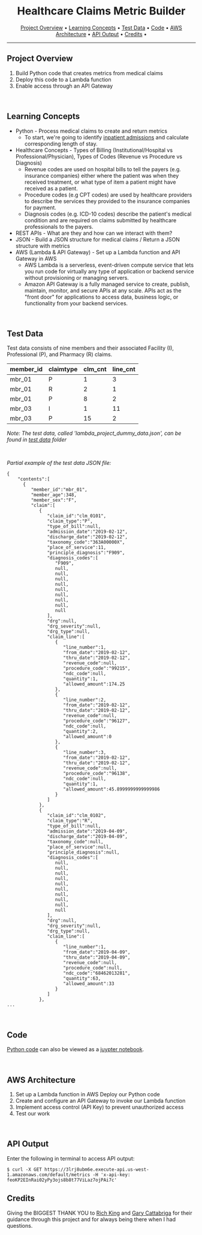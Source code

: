 <!-- README.md -->
<!--
Author: Chien Ho
Date: 2022.07.20
*** Reference links are enclosed in brackets [ ] instead of parentheses
*** See the bottom of this document for the declaration of the reference variables
*** for contributors-url, forks-url, etc. This is an optional, concise syntax you may use.
*** https://www.markdownguide.org/basic-syntax/#reference-style-links
-->

<!-- Title -->
<div align="center">
  <h1 align="center">Healthcare Claims Metric Builder</h1>
</div>

<!-- The menu links to the various readme sections. Make these whatever works for your project -->      
<p align="center">
  <a href="#project-overview">Project Overview</a> •  
  <a href="#learning-concepts">Learning Concepts</a> •  
  <a href="#test-data">Test Data</a> •  
  <a href="#code">Code</a> •
  <a href="#aws-architecture">AWS Architecture</a> •
  <a href="#api-output">API Output</a> •
  <a href="#credits">Credits</a> •
</p>

---
<!-- PROJECT OVERVIEW --> 
<a name="project-overview"></a>
## Project Overview
   1) Build Python code that creates metrics from medical claims
   2) Deploy this code to a Lambda function
   3) Enable access through an API Gateway

<br/>

<!-- LEARNING CONCEPTS --> 
<a name="learning-concepts"></a>
## Learning Concepts
   * Python - Process medical claims to create and return metrics
      * To start, we're going to identify [inpatient admissions](https://info.medinsight.milliman.com/2016/09/methodology-for-identifying-inpatient-admission-events/) and calculate corresponding length of stay.
   * Healthcare Concepts - Types of Billing (Institutional/Hospital vs Professional/Physician), Types of Codes (Revenue vs Procedure vs Diagnosis)
      * Revenue codes are used on hospital bills to tell the payers (e.g. insurance companies) either where the patient was when they received treatment, or what type of item a patient might have received as a patient.
      * Procedure codes (e.g CPT codes) are used by healthcare providers to describe the services they provided to the insurance companies for payment. 
      * Diagnosis codes (e.g. ICD-10 codes) describe the patient's medical condition and are required on claims submitted by healthcare professionals to the payers.
   * REST APIs - What are they and how can we interact with them?
   * JSON - Build a JSON structure for medical claims / Return a JSON structure with metrics
   * AWS (Lambda & API Gateway) - Set up a Lambda function and API Gateway in AWS 
      *  AWS Lambda is a serverless, event-driven compute service that lets you run code for virtually any type of application or backend service without provisioning or managing servers. 
      * Amazon API Gateway is a fully managed service to create, publish, maintain, monitor, and secure APIs at any scale. APIs act as the "front door" for applications to access data, business logic, or functionality from your backend services.

<br/>

<!-- TEST DATA --> 
<a name="test-data"></a>
## Test Data
Test data consists of nine members and their associated Facility (I), Professional (P), and Pharmacy (R) claims.

| member\_id | claimtype | clm\_cnt | line\_cnt |
| :--- | :--- | :--- | :--- |
| mbr_01 | P | 1 | 3 |
| mbr_01 | R | 2 | 1 |
| mbr_01 | P | 8 | 2 |
| mbr_03 | I | 1 | 11 |
| mbr_03 | P | 15 | 2 |


*Note: The test data, called 'lambda_project_dummy_data.json', can be found in [test data](https://github.com/chienqho/project_lambda/tree/main/test_data) folder*

<br/>

*Partial example of the test data JSON file:*
```
{
    "contents":[
      {
         "member_id":"mbr_01",
         "member_age":348,
         "member_sex":"F",
         "claim":[
            {
               "claim_id":"clm_0101",
               "claim_type":"P",
               "type_of_bill":null,
               "admission_date":"2019-02-12",
               "discharge_date":"2019-02-12",
               "taxonomy_code":"363A00000X",
               "place_of_service":11,
               "principle_diagnosis":"F909",
               "diagnosis_codes":[
                  "F909",
                  null,
                  null,
                  null,
                  null,
                  null,
                  null,
                  null,
                  null,
                  null
               ],
               "drg":null,
               "drg_severity":null,
               "drg_type":null,
               "claim_line":[
                  {
                     "line_number":1,
                     "from_date":"2019-02-12",
                     "thru_date":"2019-02-12",
                     "revenue_code":null,
                     "procedure_code":"99215",
                     "ndc_code":null,
                     "quantity":1,
                     "allowed_amount":174.25
                  },
                  {
                     "line_number":2,
                     "from_date":"2019-02-12",
                     "thru_date":"2019-02-12",
                     "revenue_code":null,
                     "procedure_code":"96127",
                     "ndc_code":null,
                     "quantity":2,
                     "allowed_amount":0
                  },
                  {
                     "line_number":3,
                     "from_date":"2019-02-12",
                     "thru_date":"2019-02-12",
                     "revenue_code":null,
                     "procedure_code":"96138",
                     "ndc_code":null,
                     "quantity":1,
                     "allowed_amount":45.8999999999999986
                  }
               ]
            },
            {
               "claim_id":"clm_0102",
               "claim_type":"R",
               "type_of_bill":null,
               "admission_date":"2019-04-09",
               "discharge_date":"2019-04-09",
               "taxonomy_code":null,
               "place_of_service":null,
               "principle_diagnosis":null,
               "diagnosis_codes":[
                  null,
                  null,
                  null,
                  null,
                  null,
                  null,
                  null,
                  null,
                  null,
                  null
               ],
               "drg":null,
               "drg_severity":null,
               "drg_type":null,
               "claim_line":[
                  {
                     "line_number":1,
                     "from_date":"2019-04-09",
                     "thru_date":"2019-04-09",
                     "revenue_code":null,
                     "procedure_code":null,
                     "ndc_code":"68462013281",
                     "quantity":63,
                     "allowed_amount":33
                  }
               ]
            },
...
```

<br/>

<!-- CODE --> 
<a name="code"></a>
## Code
[Python code](https://github.com/chienqho/project_lambda/blob/main/querying-json.py) can also be viewed as a [juypter notebook](https://github.com/chienqho/project_lambda/blob/main/querying-json.ipynb).

<br/>

<!-- ARCHITECTURE --> 
<a name="aws-architecture"></a>
## AWS Architecture
   1) Set up a Lambda function in AWS Deploy our Python code 
   2) Create and configure an API Gateway to invoke our Lambda function 
   3) Implement access control (API Key) to prevent unauthorized access 
   4) Test our work

<br/>

<!-- API OUTPUT --> 
<a name="api-output"></a>
## API Output
Enter the following in terminal to access API output:
```
$ curl -X GET https://3lrj8ubm6e.execute-api.us-west-1.amazonaws.com/default/metrics -H 'x-api-key: feoKP2EInRai02yPy3ojs8b8t77ViLaz7ojPAi7c'
```

<!-- CREDITS -->
<a name="credits"></a>

## Credits
Giving the BIGGEST THANK YOU to [Rich King](https://www.linkedin.com/in/richwking/) and [Gary Cattabriga](https://www.linkedin.com/in/gcattabriga/) for their guidance through this project and for always being there when I had questions.
<br/>
